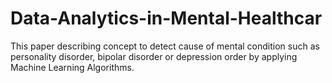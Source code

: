 # Data-Analytics-in-Mental-Healthcar
This paper describing concept to detect cause of mental condition such as personality disorder, bipolar disorder or depression order by applying Machine Learning Algorithms. 
